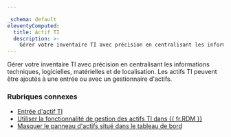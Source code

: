 ```yaml
---

_schema: default
eleventyComputed:
  title: Actif TI
  description: >-
    Gérer votre inventaire TI avec précision en centralisant les informations techniques, logicielles, matérielles et de localisation.
---
```

Gérer votre inventaire TI avec précision en centralisant les informations techniques, logicielles, matérielles et de localisation. Les actifs TI peuvent être ajoutés à une entrée ou avec un gestionnaire d'actifs.

### Rubriques connexes

* [Entrée d'actif TI](/rdm/kb/rdm-windows/knowledge-base/it-asset-entry/)
* [Utiliser la fonctionnalité de gestion des actifs TI dans {{ fr.RDM }}](/rdm/kb/rdm-windows/how-to-articles/it-asset-management/)
* [Masquer le panneau d'actifs situé dans le tableau de bord](/rdm/kb/rdm-windows/how-to-articles/group-policies/#hide-the-asset-panel-located-in-the-dashboard)
